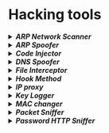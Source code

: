 # Hacking tools
<details><summary><i><b>ARP Network Scanner</b></i></summary>
This program is used to detect the MAC address of all the network to which we are connected.
</details>
<details><summary><i><b>ARP Spoofer</b></i></summary>
This program uses the vulnerability of ARP to create a MITM connection.
</details>
<details><summary><i><b>Code Injector</b></i></summary>
This program injects javascript code in Web Page HTML.
</details>
<details><summary><i><b>DNS Spoofer</b></i></summary>
Intercept DNS response and modify record for some specified target domain.
</details>
<details><summary><i><b>File Interceptor</b></i></summary>
This program injects download of a specific type of files and redirect the connection.
</details>
<details><summary><i><b>Hook Method</b></i></summary>
This program injects <i>hook.js</i> file in a remote Web Page and then permits MITM user to execute BeEF to gather usefull information.
</details>
<details><summary><i><b>IP proxy</b></i></summary>
This program detect IP packets and drop or accept all of them.
</details>
<details><summary><i><b>Key Logger</b></i></summary>
This program works in background detecting the keys presses by the user.
</details>
<details><summary><i><b>MAC changer</b></i></summary>
This program changes the MAC address of a network interface on the machine.
</details>
<details><summary><i><b>Packet Sniffer</b></i></summary>
This program analyzes and does decapsulation of received packets by the machine.
</details>
<details><summary><i><b>Password HTTP Sniffer</b></i></summary>
This program evaluates if there can be a possible login access in POST request in HTTP web page.
</details>
